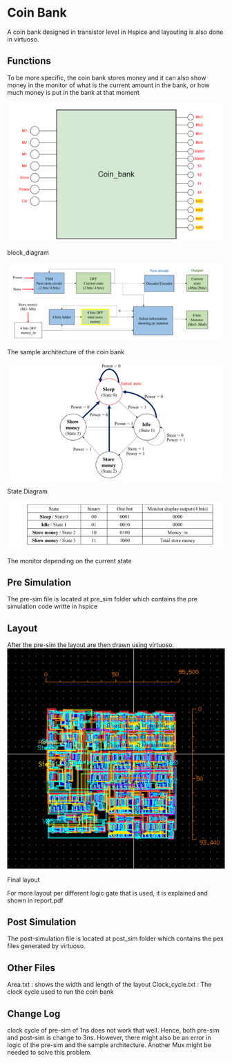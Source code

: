 # Coin Bank
A coin bank designed in transistor level in Hspice and layouting is also done in virtuoso.

## Functions
To be more specific, the coin bank stores money and it can also show money in the monitor of what is the current amount in the bank, or how much money is put in the bank at that moment

![Block Diagram](picture/block_diagram.png)

block_diagram

![Sample Architecture](picture/sample_architecture.png)

The sample architecture of the coin bank

![State Table](picture/state_table.png)

State Diagram

![Monitor State](picture/state_monitor.png)

The monitor depending on the current state

## Pre Simulation
The pre-sim file is located at pre_sim folder which contains the pre simulation code writte in hspice

## Layout 
After the pre-sim the layout are then drawn using virtuoso.
![layout](picture/Layout.png)

Final layout

For more layout per different logic gate that is used, it is explained and shown in report.pdf

## Post Simulation
The post-simulation file is located at post_sim folder which contains the pex files generated by virtuoso. 

## Other Files
Area.txt : shows the width and length of the layout
Clock_cycle.txt : The clock cycle used to run the coin bank

## Change Log
clock cycle of pre-sim of 1ns does not work that well. Hence, both pre-sim and post-sim is change to 3ns. However, there might also be an error in logic of the pre-sim and the sample architecture. Another Mux might be needed to solve this problem. 


